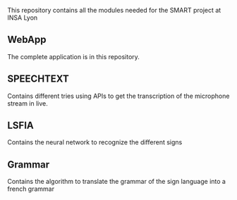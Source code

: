 This repository contains all the modules needed for the SMART project at INSA Lyon

## WebApp
The complete application is in this repository.

## SPEECHTEXT
Contains different tries using APIs to get the transcription of the microphone stream in live.

## LSFIA
Contains the neural network to recognize the different signs

## Grammar
Contains the algorithm to translate the grammar of the sign language into a french grammar





<!--

**Here are some ideas to get you started:**

🙋‍♀️ A short introduction - what is your organization all about?
🌈 Contribution guidelines - how can the community get involved?
👩‍💻 Useful resources - where can the community find your docs? Is there anything else the community should know?
🍿 Fun facts - what does your team eat for breakfast?
🧙 Remember, you can do mighty things with the power of [Markdown](https://docs.github.com/github/writing-on-github/getting-started-with-writing-and-formatting-on-github/basic-writing-and-formatting-syntax)
-->
